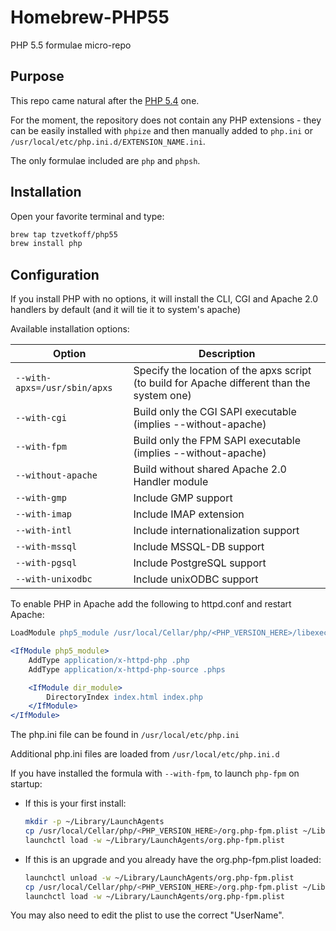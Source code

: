 
# Homebrew-PHP55

PHP 5.5 formulae micro-repo

## Purpose

This repo came natural after the [PHP 5.4](https://github.com/tzvetkoff/homebrew-php54) one.

For the moment, the repository does not contain any PHP extensions - they can be easily installed with `phpize` and then manually added to `php.ini` or `/usr/local/etc/php.ini.d/EXTENSION_NAME.ini`.

The only formulae included are `php` and `phpsh`.

## Installation

Open your favorite terminal and type:

``` bash
brew tap tzvetkoff/php55
brew install php
```

## Configuration

If you install PHP with no options, it will install the CLI, CGI and Apache 2.0 handlers by default (and it will tie it to system's apache)

Available installation options:

| Option                       | Description                                                                                 |
| ---------------------------- | ------------------------------------------------------------------------------------------- |
| `--with-apxs=/usr/sbin/apxs` | Specify the location of the apxs script (to build for Apache different than the system one) |
| `--with-cgi`                 | Build only the CGI SAPI executable (implies --without-apache)                               |
| `--with-fpm`                 | Build only the FPM SAPI executable (implies --without-apache)                               |
| `--without-apache`           | Build without shared Apache 2.0 Handler module                                              |
| `--with-gmp`                 | Include GMP support                                                                         |
| `--with-imap`                | Include IMAP extension                                                                      |
| `--with-intl`                | Include internationalization support                                                        |
| `--with-mssql`               | Include MSSQL-DB support                                                                    |
| `--with-pgsql`               | Include PostgreSQL support                                                                  |
| `--with-unixodbc`            | Include unixODBC support                                                                    |

To enable PHP in Apache add the following to httpd.conf and restart Apache:

``` apache
LoadModule php5_module /usr/local/Cellar/php/<PHP_VERSION_HERE>/libexec/apache2/libphp5.so

<IfModule php5_module>
    AddType application/x-httpd-php .php
    AddType application/x-httpd-php-source .phps

    <IfModule dir_module>
        DirectoryIndex index.html index.php
    </IfModule>
</IfModule>
```

The php.ini file can be found in `/usr/local/etc/php.ini`

Additional php.ini files are loaded from `/usr/local/etc/php.ini.d`

If you have installed the formula with `--with-fpm`, to launch `php-fpm` on startup:

* If this is your first install:
  ``` bash
  mkdir -p ~/Library/LaunchAgents
  cp /usr/local/Cellar/php/<PHP_VERSION_HERE>/org.php-fpm.plist ~/Library/LaunchAgents/
  launchctl load -w ~/Library/LaunchAgents/org.php-fpm.plist
  ```

* If this is an upgrade and you already have the org.php-fpm.plist loaded:
  ``` bash
  launchctl unload -w ~/Library/LaunchAgents/org.php-fpm.plist
  cp /usr/local/Cellar/php/<PHP_VERSION_HERE>/org.php-fpm.plist ~/Library/LaunchAgents/
  launchctl load -w ~/Library/LaunchAgents/org.php-fpm.plist
  ```

You may also need to edit the plist to use the correct "UserName".
